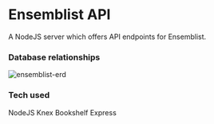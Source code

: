 # Ensemblist API

A NodeJS server which offers API endpoints for Ensemblist.

### Database relationships
![ensemblist-erd](https://cloud.githubusercontent.com/assets/23462252/25691321/538073ea-305f-11e7-81c7-51ebe45cc2cf.png)

### Tech used
NodeJS
Knex
Bookshelf
Express
